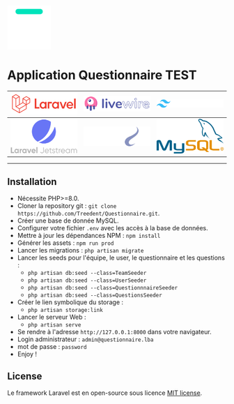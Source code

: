 <img src="assets/logo_bocal_academy.svg" alt="Le Bocal Academy" width="100">

# Application Questionnaire TEST

|<img src="assets/laravel.svg" alt="Laravel framework" width="200"> | <img src="assets/livewire.svg" alt="Laravel Livewire" width="200"> | <img src="assets/tailwindcss.svg" alt="Tailwind Css" width="200"> |
| ------------- | :-------------:| -------------:|
| <img src="assets/jetstream.svg" alt="Laravel Jetstream" width="200"> | <img src="assets/php8_1.svg" alt="PHP 8.1" width="200"> | <img src="assets/mysql.svg" alt="MySQL" width="200">|
-------

## Installation

* Nécessite PHP>=8.0.
* Cloner la repository git : `git clone https://github.com/Treedent/Questionnaire.git`.
* Créer une base de donnée MySQL.
* Configurer votre fichier `.env` avec les accès à la base de données.
* Mettre à jour les dépendances NPM : `npm install`
* Générer les assets : `npm run prod`
* Lancer les migrations : `php artisan migrate`
* Lancer les seeds pour l'équipe, le user, le questionnaire et les questions :
    * `php artisan db:seed --class=TeamSeeder`
    * `php artisan db:seed --class=UserSeeder`
    * `php artisan db:seed --class=QuestionnnaireSeeder`
    * `php artisan db:seed --class=QuestionsSeeder`
* Créer le lien symbolique du storage :
    * `php artisan storage:link`
* Lancer le serveur Web :
    * `php artisan serve`
* Se rendre à l'adresse `http://127.0.0.1:8000` dans votre navigateur.
* Login administrateur : `admin@questionnaire.lba`
* mot de passe : `password`
* Enjoy !


## License

Le framework Laravel est en open-source sous licence [MIT license](https://opensource.org/licenses/MIT).

